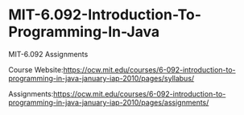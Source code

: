 # MIT-6.092-Introduction-To-Programming-In-Java
MIT-6.092 Assignments


Course Website:https://ocw.mit.edu/courses/6-092-introduction-to-programming-in-java-january-iap-2010/pages/syllabus/


Assignments:https://ocw.mit.edu/courses/6-092-introduction-to-programming-in-java-january-iap-2010/pages/assignments/
